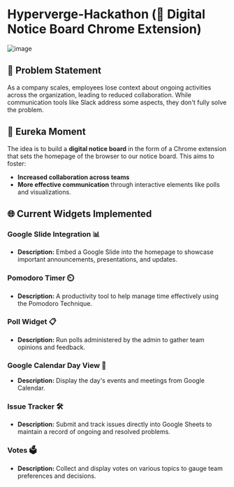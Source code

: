 # Hyperverge-Hackathon (📌 Digital Notice Board Chrome Extension)

![image](https://github.com/user-attachments/assets/87584e84-643f-4159-8af8-146a47f80be6)

## 🎯 Problem Statement
As a company scales, employees lose context about ongoing activities across the organization, leading to reduced collaboration. While communication tools like Slack address some aspects, they don't fully solve the problem.

## 🌟 Eureka Moment
The idea is to build a **digital notice board** in the form of a Chrome extension that sets the homepage of the browser to our notice board. This aims to foster:
- **Increased collaboration across teams**
- **More effective communication** through interactive elements like polls and visualizations.

## 🌐 Current Widgets Implemented

### Google Slide Integration 📊
- **Description:** Embed a Google Slide into the homepage to showcase important announcements, presentations, and updates.

### Pomodoro Timer ⏲️
- **Description:** A productivity tool to help manage time effectively using the Pomodoro Technique.

### Poll Widget 📋
- **Description:** Run polls administered by the admin to gather team opinions and feedback.

### Google Calendar Day View 📅
- **Description:** Display the day's events and meetings from Google Calendar.

### Issue Tracker 🛠️
- **Description:** Submit and track issues directly into Google Sheets to maintain a record of ongoing and resolved problems.

### Votes 🗳️
- **Description:** Collect and display votes on various topics to gauge team preferences and decisions.

